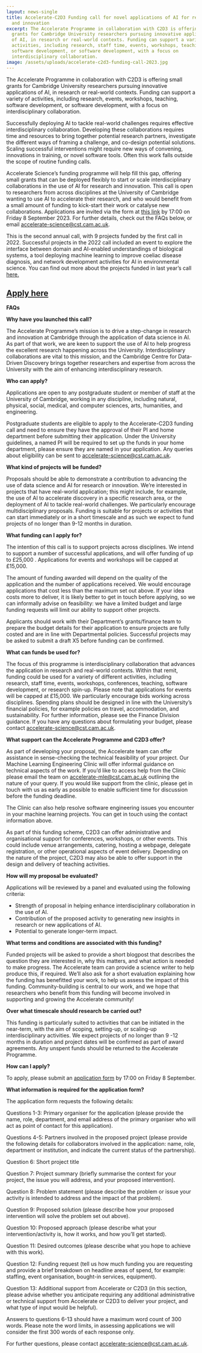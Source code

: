 ```yaml
---
layout: news-single
title: Accelerate-C2D3 Funding call for novel applications of AI for research
  and innovation
excerpt: The Accelerate Programme in collaboration with C2D3 is offering small
  grants for Cambridge University researchers pursuing innovative applications
  of AI, in research or real-world contexts. Funding can support a variety of
  activities, including research, staff time, events, workshops, teaching,
  software development, or software development, with a focus on
  interdisciplinary collaboration.
image: /assets/uploads/accelerate-c2d3-funding-call-2023.jpg
---
```

The Accelerate Programme in collaboration with C2D3 is offering small grants for Cambridge University researchers pursuing innovative applications of AI, in research or real-world contexts. Funding can support a variety of activities, including research, events, workshops, teaching, software development, or software development, with a focus on interdisciplinary collaboration.

Successfully deploying AI to tackle real-world challenges requires effective interdisciplinary collaboration. Developing these collaborations requires time and resources to bring together potential research partners, investigate the different ways of framing a challenge, and co-design potential solutions. Scaling successful interventions might require new ways of convening, innovations in training, or novel software tools. Often this work falls outside the scope of routine funding calls.

Accelerate Science’s funding programme will help fill this gap, offering small grants that can be deployed flexibly to start or scale interdisciplinary collaborations in the use of AI for research and innovation.
This call is open to researchers from across disciplines at the University of Cambridge wanting to use AI to accelerate their research, and who would benefit from a small amount of funding to kick-start their work or catalyse new collaborations. Applications are invited via the form at [this link](https://forms.office.com/Pages/ResponsePage.aspx?id=RQSlSfq9eUut41R7TzmG6SaVOxbmBOdAg9GzbnrB5IRUQlpXNUVJWTkwMk5LMzM3SzdUVjhFTTFTWi4u) by 17:00 on Friday 8 September 2023. For further details, check out the FAQs below, or email accelerate-science@cst.cam.ac.uk.

This is the second annual call, with 9 projects funded by the first call in 2022. Successful projects in the 2022 call included an event to explore the interface between domain and AI-enabled understandings of biological systems, a tool deploying machine learning to improve coeliac disease diagnosis, and network development activities for AI in environmental science. You can find out more about the projects funded in last year’s call [here.](https://acceleratescience.github.io/news/2022-11-16-successfully-funded-projects-to-pursue-innovative-applications-of-ai-in-research-and-real-world-contexts.html) 

## [A﻿pply here](https://forms.office.com/Pages/ResponsePage.aspx?id=RQSlSfq9eUut41R7TzmG6SaVOxbmBOdAg9GzbnrB5IRUQlpXNUVJWTkwMk5LMzM3SzdUVjhFTTFTWi4u)

**FAQs**

**Why have you launched this call?**

The Accelerate Programme’s mission is to drive a step-change in research and innovation at Cambridge through the application of data science in AI. As part of that work, we are keen to support the use of AI to help progress the excellent research happening across the University. Interdisciplinary collaborations are vital to this mission, and the Cambridge Centre for Data-Driven Discovery brings together researchers and expertise from across the University with the aim of enhancing interdisciplinary research.

**Who can apply?**

Applications are open to any postgraduate student or member of staff at the University of Cambridge, working in any discipline, including natural, physical, social, medical, and computer sciences, arts, humanities, and engineering. 

Postgraduate students are eligible to apply to the Accelerate-C2D3 funding call and need to ensure they have the approval of their PI and home department before submitting their application. Under the University guidelines, a named PI will be required to set up the funds in your home department, please ensure they are named in your application. Any queries about eligibility can be sent to accelerate-science@cst.cam.ac.uk.

**What kind of projects will be funded?**

Proposals should be able to demonstrate a contribution to advancing the use of data science and AI for research or innovation. We’re interested in projects that have real-world application; this might include, for example, the use of AI to accelerate discovery in a specific research area, or the deployment of AI to tackle real-world challenges. We particularly encourage multidisciplinary proposals. Funding is suitable for projects or activities that can start immediately or in a short timescale and as such we expect to fund projects of no longer than 9-12 months in duration. 

**What funding can I apply for?**

The intention of this call is to support projects across disciplines. We intend to support a number of successful applications, and will offer funding of up to £25,000 . Applications for events and workshops will be capped at £15,000. 

The amount of funding awarded will depend on the quality of the application and the number of applications received. We would encourage applications that cost less than the maximum set out above. If your idea costs more to deliver, it is likely better to get in touch before applying, so we can informally advise on feasibility: we have a limited budget and large funding requests will limit our ability to support other projects. 

Applicants should work with their Department’s grants/finance team to prepare the budget details for their application to ensure projects are fully costed and are in line with Departmental policies. Successful projects may be asked to submit a draft X5 before funding can be confirmed.

**What can funds be used for?**

The focus of this programme is interdisciplinary collaboration that advances the application in research and real-world contexts. Within that remit, funding could be used for a variety of different activities, including research, staff time, events, workshops, conferences, teaching, software development, or research spin-up. Please note that applications for events will be capped at £15,000. We particularly encourage bids working across disciplines.
Spending plans should be designed in line with the University’s financial policies, for example policies on travel, accommodation, and sustainability. For further information, please see the Finance Division guidance.
If you have any questions about formulating your budget, please contact accelerate-science@cst.cam.ac.uk. 

**What support can the Accelerate Programme and C2D3 offer?**

As part of developing your proposal, the Accelerate team can offer assistance in sense-checking the technical feasibility of your project. Our Machine Learning Engineering Clinic will offer informal guidance on technical aspects of the work. If you’d like to access help from the Clinic please email the team on accelerate-mle@cst.cam.ac.uk outlining the nature of your query. If you would like support from the clinic, please get in touch with us as early as possible to enable sufficient time for discussion before the funding deadline.

The Clinic can also help resolve software engineering issues you encounter in your machine learning projects. You can get in touch using the contact information above.

As part of this funding scheme, C2D3 can offer administrative and organisational support for conferences, workshops, or other events. This could include venue arrangements, catering, hosting a webpage, delegate registration, or other operational aspects of event delivery. Depending on the nature of the project, C2D3 may also be able to offer support in the design and delivery of teaching activities.

**How will my proposal be evaluated?**

Applications will be reviewed by a panel and evaluated using the following criteria: 

* Strength of proposal in helping enhance interdisciplinary collaboration in the use of AI.
* Contribution of the proposed activity to generating new insights in research or new applications of AI.
* Potential to generate longer-term impact.

**What terms and conditions are associated with this funding?**

Funded projects will be asked to provide a short blogpost that describes the question they are interested in, why this matters, and what action is needed to make progress. The Accelerate team can provide a science writer to help produce this, if required. We’ll also ask for a short evaluation explaining how the funding has benefitted your work, to help us assess the impact of this funding. Community-building is central to our work, and we hope that researchers who benefit from this funding will become involved in supporting and growing the Accelerate community!

**Over what timescale should research be carried out?**

This funding is particularly suited to activities that can be initiated in the near-term, with the aim of scoping, setting-up, or scaling-up interdisciplinary activities. We expect projects of no longer than 9 -12 months in duration and project dates will be confirmed as part of award agreements. Any unspent funds should be returned to the Accelerate Programme.

**How can I apply?**

To apply, please submit an [application form](https://forms.office.com/Pages/ResponsePage.aspx?id=RQSlSfq9eUut41R7TzmG6SaVOxbmBOdAg9GzbnrB5IRUQlpXNUVJWTkwMk5LMzM3SzdUVjhFTTFTWi4u) by 17:00 on Friday 8 September. 

**What information is required for the application form?**

The application form requests the following details: 

Questions 1-3: Primary organiser for the application (please provide the name, role, department, and email address of the primary organiser who will act as point of contact for this application). 

Questions 4-5: Partners involved in the proposed project (please provide the following details for collaborators involved in the application: name, role, department or institution, and indicate the current status of the partnership). 

Question 6: Short project title

Question 7: Project summary (briefly summarise the context for your project, the issue you will address, and your proposed intervention). 

Question 8: Problem statement (please describe the problem or issue your activity is intended to address and the impact of that problem). 

Question 9: Proposed solution (please describe how your proposed intervention will solve the problem set out above). 

Question 10: Proposed approach (please describe what your intervention/activity is, how it works, and how you’ll get started). 

Question 11: Desired outcomes (please describe what you hope to achieve with this work). 

Question 12: Funding request (tell us how much funding you are requesting and provide a brief breakdown on headline areas of spend, for example: staffing, event organisation, bought-in services, equipment). 

Question 13: Additional support from Accelerate or C2D3 (in this section, please advise whether you anticipate requiring any additional administrative or technical support from Accelerate or C2D3 to deliver your project, and what type of input would be helpful). 

Answers to questions 6-13 should have a maximum word count of 300 words. Please note the word limits, in assessing applications we will consider the first 300 words of each response only. 

For further questions, please contact accelerate-science@cst.cam.ac.uk.